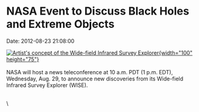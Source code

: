 NASA Event to Discuss Black Holes and Extreme Objects
=====================================================

Date: 2012-08-23 21:08:00

[![Artist\'s concept of the Wide-field Infrared Survey
Explorer](http://www.jpl.nasa.gov/images/wise/20090519/concept-20090519-th.jpg){width="100"
height="75"}](http://www.jpl.nasa.gov/news/news.cfm?release=2012-257b&rn=news.xml&rst=3487)\
\
NASA will host a news teleconference at 10 a.m. PDT (1 p.m. EDT),
Wednesday, Aug. 29, to announce new discoveries from its Wide-field
Infrared Survey Explorer (WISE).

\
\
